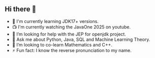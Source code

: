 ## Hi there 👋

<!--
**dataenthusiast092/dataenthusiast092** is a ✨ _special_ ✨ repository because its `README.md` (this file) appears on your GitHub profile.

Here are some ideas to get you started:

- 🔭 I’m currently working on ...
- 🌱 I’m currently learning ...
- 👯 I’m looking to collaborate on ...
- 🤔 I’m looking for help with ...
- 💬 Ask me about ...
- 📫 How to reach me: ...
- 😄 Pronouns: ...
- ⚡ Fun fact: ...
-->

- 📖 I'm currently learning JDK17+ versions.
- 📺 I'm currently watching the JavaOne 2025 on youtube.
- 🤔 I’m looking for help with the JEP for openjdk project.
- 💬 Ask me about Python, Java, SQL and Machine Learning Theory.
- 👯 I’m looking to co-learn Mathematics and C++.
- ⚡ Fun fact: I know the reverse pronunciation to my name.
